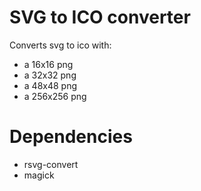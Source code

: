 # SVG to ICO converter

Converts svg to ico with:
- a 16x16 png
- a 32x32 png
- a 48x48 png
- a 256x256 png

# Dependencies

- rsvg-convert
- magick
